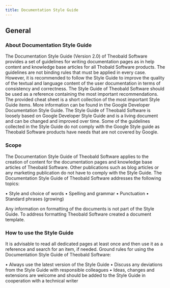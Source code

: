 ```yaml
---
title: Documentation Style Guide
---
```


## General
### About Documentation Style Guide
The Documentation Style Guide (Version 2.0) of Theobald Software provides a set of guidelines for writing documentation pages as in help content and knowledge base articles for all Thobald Software products. The guidelines are not binding rules that must be applied in every case. However, it is recommended to follow the Style Guide to improve the quality of the textual and language content of the user documentation in terms of consistency and correctness.
The Style Guide of Theobald Software should be used as a reference containing the most important recommendations. The provided cheat sheet is a short collection of the most important Style Guide items. More information can be found in the Google Developer Documentation Style Guide. The Style Guide of Theobald Software is loosely based on Google Developer Style Guide and is a living document and can be changed and improved over time. Some of the guidelines collected in the Style Guide do not comply with the Google Style guide as Theobald Software products have needs that are not covered by Google.

### Scope
The Documentation Style Guide of Theobald Software applies to the creation of content for the documentation pages and knowledge base articles of Theobald Software.
Other publications such as blog articles or any marketing publication do not have to comply with the Style Guide.
The Documentation Style Guide of Theobald Software addresses the following topics:

• Style and choice of words
• Spelling and grammar
• Punctuation
• Standard phrases (growing)

Any information on formatting of the documents is not part of the Style Guide. To address formatting Theobald Software created a document template.

### How to use the Style Guide
It is advisable to read all dedicated pages at least once and then use it as a reference and search for an item, if needed. 
Ground rules for using the Documentation Style Guide of Theobald Software:

• Always use the latest version of the Style Guide
• Discuss any deviations from the Style Guide with responsible colleagues
• Ideas, changes and extensions are welcome and should be added to the Style Guide in cooperation with a technical writer